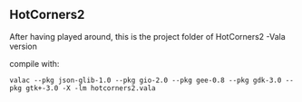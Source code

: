 ## HotCorners2
After having played around, this is the project folder of HotCorners2 -Vala version

compile with:

`valac --pkg json-glib-1.0 --pkg gio-2.0 --pkg gee-0.8 --pkg gdk-3.0 --pkg gtk+-3.0 -X -lm hotcorners2.vala`
